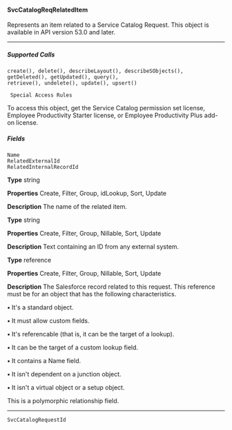 #### SvcCatalogReqRelatedItem

Represents an item related to a Service Catalog Request. This object is available in API version 53.0 and later.


-----

##### Supported Calls
```
create(), delete(), describeLayout(), describeSObjects(), getDeleted(), getUpdated(), query(),
retrieve(), undelete(), update(), upsert()

 Special Access Rules

```
To access this object, get the Service Catalog permission set license, Employee Productivity Starter license, or Employee Productivity
Plus add-on license.

##### Fields

```
Name
RelatedExternalId
RelatedInternalRecordId

```

**Type**
string

**Properties**
Create, Filter, Group, idLookup, Sort, Update

**Description**
The name of the related item.

**Type**
string

**Properties**
Create, Filter, Group, Nillable, Sort, Update

**Description**
Text containing an ID from any external system.

**Type**
reference

**Properties**
Create, Filter, Group, Nillable, Sort, Update

**Description**
The Salesforce record related to this request. This reference must be for an object that has
the following characteristics.

**•** It's a standard object.

**•** It must allow custom fields.

**•** It's referencable (that is, it can be the target of a lookup).

**•** It can be the target of a custom lookup field.

**•** It contains a Name field.

**•** It isn't dependent on a junction object.

**•** It isn't a virtual object or a setup object.

This is a polymorphic relationship field.


-----

```
SvcCatalogRequestId
